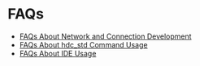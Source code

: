# FAQs

- [FAQs About Network and Connection Development](faqs-connectivity.md)
- [FAQs About hdc_std Command Usage](faqs-ide.md)
- [FAQs About IDE Usage](faqs-hdc-std.md)